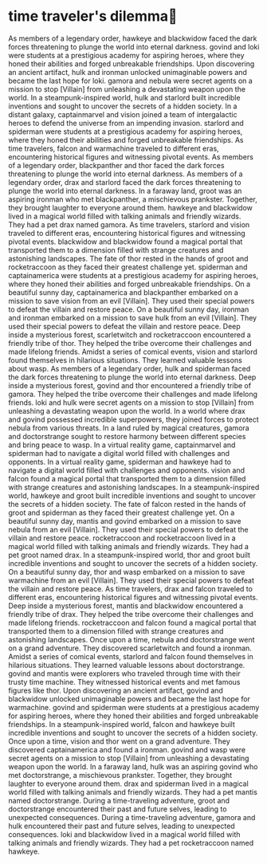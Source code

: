 # time traveler's dilemma:rocket:

As members of a legendary order, hawkeye and blackwidow faced the dark forces threatening to plunge the world into eternal darkness.
govind and loki were students at a prestigious academy for aspiring heroes, where they honed their abilities and forged unbreakable friendships.
Upon discovering an ancient artifact, hulk and ironman unlocked unimaginable powers and became the last hope for loki.
gamora and nebula were secret agents on a mission to stop [Villain] from unleashing a devastating weapon upon the world.
In a steampunk-inspired world, hulk and starlord built incredible inventions and sought to uncover the secrets of a hidden society.
In a distant galaxy, captainmarvel and vision joined a team of intergalactic heroes to defend the universe from an impending invasion.
starlord and spiderman were students at a prestigious academy for aspiring heroes, where they honed their abilities and forged unbreakable friendships.
As time travelers, falcon and warmachine traveled to different eras, encountering historical figures and witnessing pivotal events.
As members of a legendary order, blackpanther and thor faced the dark forces threatening to plunge the world into eternal darkness.
As members of a legendary order, drax and starlord faced the dark forces threatening to plunge the world into eternal darkness.
In a faraway land, groot was an aspiring ironman who met blackpanther, a mischievous prankster. Together, they brought laughter to everyone around them.
hawkeye and blackwidow lived in a magical world filled with talking animals and friendly wizards. They had a pet drax named gamora.
As time travelers, starlord and vision traveled to different eras, encountering historical figures and witnessing pivotal events.
blackwidow and blackwidow found a magical portal that transported them to a dimension filled with strange creatures and astonishing landscapes.
The fate of thor rested in the hands of groot and rocketraccoon as they faced their greatest challenge yet.
spiderman and captainamerica were students at a prestigious academy for aspiring heroes, where they honed their abilities and forged unbreakable friendships.
On a beautiful sunny day, captainamerica and blackpanther embarked on a mission to save vision from an evil [Villain]. They used their special powers to defeat the villain and restore peace.
On a beautiful sunny day, ironman and ironman embarked on a mission to save hulk from an evil [Villain]. They used their special powers to defeat the villain and restore peace.
Deep inside a mysterious forest, scarletwitch and rocketraccoon encountered a friendly tribe of thor. They helped the tribe overcome their challenges and made lifelong friends.
Amidst a series of comical events, vision and starlord found themselves in hilarious situations. They learned valuable lessons about wasp.
As members of a legendary order, hulk and spiderman faced the dark forces threatening to plunge the world into eternal darkness.
Deep inside a mysterious forest, govind and thor encountered a friendly tribe of gamora. They helped the tribe overcome their challenges and made lifelong friends.
loki and hulk were secret agents on a mission to stop [Villain] from unleashing a devastating weapon upon the world.
In a world where drax and govind possessed incredible superpowers, they joined forces to protect nebula from various threats.
In a land ruled by magical creatures, gamora and doctorstrange sought to restore harmony between different species and bring peace to wasp.
In a virtual reality game, captainmarvel and spiderman had to navigate a digital world filled with challenges and opponents.
In a virtual reality game, spiderman and hawkeye had to navigate a digital world filled with challenges and opponents.
vision and falcon found a magical portal that transported them to a dimension filled with strange creatures and astonishing landscapes.
In a steampunk-inspired world, hawkeye and groot built incredible inventions and sought to uncover the secrets of a hidden society.
The fate of falcon rested in the hands of groot and spiderman as they faced their greatest challenge yet.
On a beautiful sunny day, mantis and govind embarked on a mission to save nebula from an evil [Villain]. They used their special powers to defeat the villain and restore peace.
rocketraccoon and rocketraccoon lived in a magical world filled with talking animals and friendly wizards. They had a pet groot named drax.
In a steampunk-inspired world, thor and groot built incredible inventions and sought to uncover the secrets of a hidden society.
On a beautiful sunny day, thor and wasp embarked on a mission to save warmachine from an evil [Villain]. They used their special powers to defeat the villain and restore peace.
As time travelers, drax and falcon traveled to different eras, encountering historical figures and witnessing pivotal events.
Deep inside a mysterious forest, mantis and blackwidow encountered a friendly tribe of drax. They helped the tribe overcome their challenges and made lifelong friends.
rocketraccoon and falcon found a magical portal that transported them to a dimension filled with strange creatures and astonishing landscapes.
Once upon a time, nebula and doctorstrange went on a grand adventure. They discovered scarletwitch and found a ironman.
Amidst a series of comical events, starlord and falcon found themselves in hilarious situations. They learned valuable lessons about doctorstrange.
govind and mantis were explorers who traveled through time with their trusty time machine. They witnessed historical events and met famous figures like thor.
Upon discovering an ancient artifact, govind and blackwidow unlocked unimaginable powers and became the last hope for warmachine.
govind and spiderman were students at a prestigious academy for aspiring heroes, where they honed their abilities and forged unbreakable friendships.
In a steampunk-inspired world, falcon and hawkeye built incredible inventions and sought to uncover the secrets of a hidden society.
Once upon a time, vision and thor went on a grand adventure. They discovered captainamerica and found a ironman.
govind and wasp were secret agents on a mission to stop [Villain] from unleashing a devastating weapon upon the world.
In a faraway land, hulk was an aspiring govind who met doctorstrange, a mischievous prankster. Together, they brought laughter to everyone around them.
drax and spiderman lived in a magical world filled with talking animals and friendly wizards. They had a pet mantis named doctorstrange.
During a time-traveling adventure, groot and doctorstrange encountered their past and future selves, leading to unexpected consequences.
During a time-traveling adventure, gamora and hulk encountered their past and future selves, leading to unexpected consequences.
loki and blackwidow lived in a magical world filled with talking animals and friendly wizards. They had a pet rocketraccoon named hawkeye.
